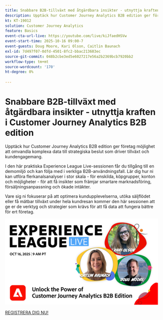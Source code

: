 ```yaml
---
title: Snabbare B2B-tillväxt med åtgärdbara insikter - utnyttja kraften i Customer Journey Analytics B2B edition
description: Upptäck hur Customer Journey Analytics B2B edition ger företag möjlighet att omvandla komplexa data till strategiska beslut som driver tillväxt och kundengagemang.
kt: KT-19012
solution: Customer Journey Analytics
feature: Basics
event-cta-url-live: https://youtube.com/live/kiJfaedHSVw
event-start-time: 2025-10-16 09:00-7
event-guests: Doug Moore, Kari Olson, Caitlin Baunach
exl-id: 7d497f07-0dfd-4501-8fc2-bbac213603ec
source-git-commit: 048b2cbe3ed5e6027217e56a2b2369bcb7920bb2
workflow-type: tm+mt
source-wordcount: '170'
ht-degree: 0%

---
```


# Snabbare B2B-tillväxt med åtgärdbara insikter - utnyttja kraften i Customer Journey Analytics B2B edition

Upptäck hur Customer Journey Analytics B2B edition ger företag möjlighet att omvandla komplexa data till strategiska beslut som driver tillväxt och kundengagemang.

I den här praktiska Experience League Live-sessionen får du tillgång till en demomiljö och kan följa med i verkliga B2B-användningsfall. Lär dig hur ni kan utföra flerkanalsanalyser i stor skala - för enskilda, köpgrupper, konton och möjligheter - för att få insikter som främjar smartare marknadsföring, försäljningsanpassning och ökade intäkter.

Vare sig ni fokuserar på att optimera kundupplevelserna, utöka säljflödet eller få mätbar tillväxt under hela kundresan kommer den här sessionen att ge er de verktyg och strategier som krävs för att få data att fungera bättre för ert företag.

[![ExL LIVE 16 oktober 2025](../assets/exl-live-episode-10-16-25-web-banner.png)](https://engage.adobe.com/ExpLeagueLive-251016.html)

[REGISTRERA DIG NU!](https://engage.adobe.com/ExpLeagueLive-251016.html)

